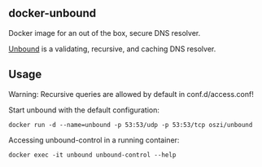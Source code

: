 ## docker-unbound

Docker image for an out of the box, secure DNS resolver.

[Unbound](https://unbound.net) is a validating, recursive, and caching DNS resolver.

## Usage

Warning: Recursive queries are allowed by default in conf.d/access.conf!

Start unbound with the default configuration:

```
docker run -d --name=unbound -p 53:53/udp -p 53:53/tcp oszi/unbound
```

Accessing unbound-control in a running container:

```
docker exec -it unbound unbound-control --help
```
